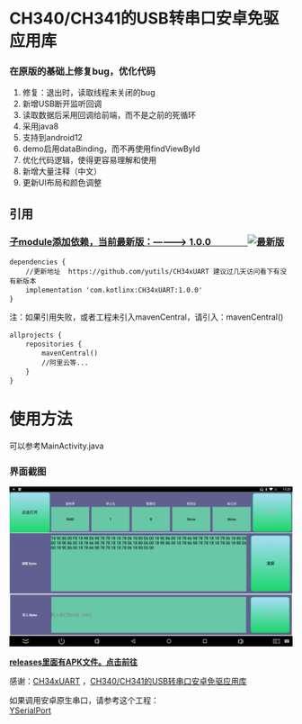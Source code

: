 # CH340/CH341的USB转串口安卓免驱应用库

### 在原版的基础上修复bug，优化代码
1. 修复：退出时，读取线程未关闭的bug
2. 新增USB断开监听回调
3. 读取数据后采用回调给前端，而不是之前的死循环
3. 采用java8
4. 支持到android12
5. demo启用dataBinding，而不再使用findViewById
6. 优化代码逻辑，使得更容易理解和使用
7. 新增大量注释（中文）
8. 更新UI布局和颜色调整


## 引用

### [子module添加依赖，当前最新版：————> 1.0.0　　　　![最新版](https://img.shields.io/badge/%E6%9C%80%E6%96%B0%E7%89%88-1.0.0-green.svg)](https://search.maven.org/artifact/com.kotlinx/CH34xUART)

```
dependencies {
    //更新地址  https://github.com/yutils/CH34xUART 建议过几天访问看下有没有新版本
    implementation 'com.kotlinx:CH34xUART:1.0.0'
}
```

注：如果引用失败，或者工程未引入mavenCentral，请引入：mavenCentral()
```
allprojects {
    repositories {
        mavenCentral()
        //阿里云等...
    }
}
```

# 使用方法

可以参考MainActivity.java


### 界面截图
![截图](doc/usb.png)  

**[releases里面有APK文件。点击前往](https://github.com/yutils/CH34xUART/releases)**

感谢：[CH34xUART](https://github.com/HeHongdan/CH34xUART) ，[CH340/CH341的USB转串口安卓免驱应用库](http://www.wch.cn/download/CH341SER_ANDROID_ZIP.html)

如果调用安卓原生串口，请参考这个工程：  
[YSerialPort](https://github.com/yutils/YSerialPort)